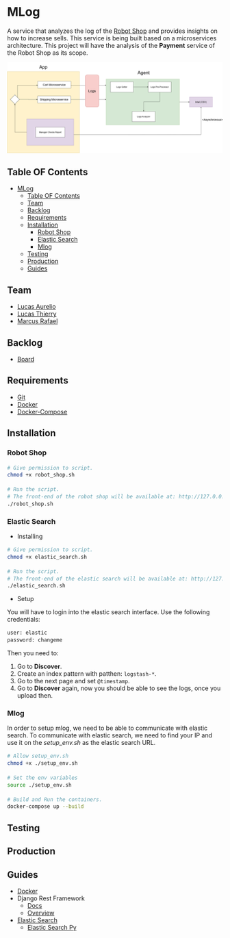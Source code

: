 # MLog

A service that analyzes the log of the [Robot Shop](https://github.com/instana/robot-shop) and provides insights on how to increase sells.
This service is being built based on a microservices architecture.
This project will have the analysis of the **Payment** service of the Robot Shop as its scope.

![alt text](media/diagram.png?raw=true)

## Table OF Contents

- [MLog](#mlog)
  - [Table OF Contents](#table-of-contents)
  - [Team](#team)
  - [Backlog](#backlog)
  - [Requirements](#requirements)
  - [Installation](#installation)
    - [Robot Shop](#robot-shop)
    - [Elastic Search](#elastic-search)
    - [Mlog](#mlog-1)
  - [Testing](#testing)
  - [Production](#production)
  - [Guides](#guides)

## Team

- [Lucas Aurelio](https://github.com/lucas625)
- [Lucas Thierry](https://github.com/lucasthierry)
- [Marcus Rafael](https://github.com/marcusrafael)

## Backlog

- [Board](https://trello.com/invite/b/gBPAZXzy/567892ba668b70a6f3a84c1ad4a84c62/projeto-microservice)

## Requirements

- [Git](https://git-scm.com/book/en/v2/Getting-Started-Installing-Git)
- [Docker](https://www.docker.com/)
- [Docker-Compose](https://docs.docker.com/compose/install/)

## Installation

### Robot Shop

```sh
# Give permission to script.
chmod +x robot_shop.sh

# Run the script.
# The front-end of the robot shop will be available at: http://127.0.0.1:8080/
./robot_shop.sh
```

### Elastic Search

- Installing

```sh
# Give permission to script.
chmod +x elastic_search.sh

# Run the script.
# The front-end of the elastic search will be available at: http://127.0.0.1:5601/
./elastic_search.sh
```

- Setup

You will have to login into the elastic search interface. Use the following credentials:

```txt
user: elastic
password: changeme
```

Then you need to:

1. Go to **Discover**.
2. Create an index pattern with patthen: `logstash-*`.
3. Go to the next page and set `@timestamp`.
4. Go to **Discover** again, now you should be able to see the logs, once you upload then.

### Mlog

In order to setup mlog, we need to be able to communicate with elastic search. To communicate with elastic search, we need to find your IP and use it on the *setup_env.sh* as the elastic search URL.

```sh
# Allow setup_env.sh
chmod +x ./setup_env.sh

# Set the env variables
source ./setup_env.sh

# Build and Run the containers.
docker-compose up --build
```

## Testing

## Production

## Guides

- [Docker](https://docs.docker.com/get-started/)
- Django Rest Framework
  - [Docs](https://www.django-rest-framework.org/)
  - [Overview](http://www.cdrf.co/)
- [Elastic Search](https://github.com/deviantony/docker-elk)
  - [Elastic Search Py](https://github.com/elastic/elasticsearch-py)
